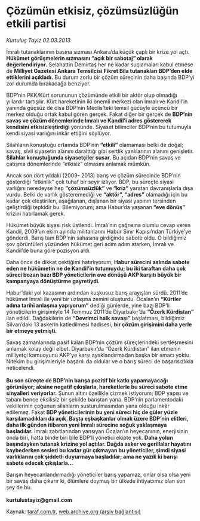 # Çözümün etkisiz, çözümsüzlüğün etkili partisi

*Kurtuluş Tayiz 02.03.2013*

<div class="yazi"><p>İmralı tutanaklarının basına sızması Ankara’da küçük çaplı bir krize yol açtı. <strong>Hükümet görüşmelerin sızmasını “açık bir sabotaj” olarak değerlendiriyor.</strong> Selahattin Demirtaş her ne kadar suçlamaları kabul etmese de <strong>Milliyet Gazetesi Ankara Temsilcisi Fikret Bila tutanakları BDP’den elde ettiklerini açıkladı.</strong> Bu durum zorlu bir çözüm sürecinin daha başında BDP’yi zor durumda bırakacağa benziyor.</p>
<p>BDP’nin PKK/Kürt sorununun çözümünde etkili bir aktör olup olmadığı yıllardır tartışılır. Kürt hareketinin iki önemli merkezi olan İmralı ve Kandil’in yanında güçsüz de olsa BDP’nin Meclis’teki temsil gücüyle üçüncü bir merkez olduğu ortak kabul gören gerçek. Fakat diğer bir gerçek de <strong>BDP’nin savaş ve çözüm dönemlerinde İmralı ve Kandil’i adres göstererek kendisini etkisizleştirdiği</strong> yönünde. Siyaset bilimciler BDP’nin bu tutumuyla kendi siyasi varlığını inkâr ettiğini söylüyor.</p>
<p>Silahların konuştuğu ortamda BDP’nin<strong> “etkili”</strong> olamaması belki de doğal; savaş, sivil siyasetin alanını daralttığı gibi sertlik yanlılarının alanını genişletir. <strong>Silahlar konuştuğunda siyasetçiler susar.</strong> Bu açıdan BDP’nin savaş ve çatışma dönemlerinde “etkisiz” olmasını anlamak mümkün.</p>
<p>Ancak son dört yıldaki (2009- 2013) barış ve çözüm sürecinde BDP’nin gösterdiği “etkinlik” çok tuhaf bir seyir izliyor. BDP, bu süreçte siyasi varlığını neredeyse hep <strong>“çözümsüzlük”</strong> ve<strong> “kriz”</strong> yaratan davranışlarla dışa vurdu. Belki de varlık gösteremediği ve <strong>“aktör”, “adres”</strong> olamadığı için bu kadar çok eleştirilen, aşağılanan, dışlanan bir siyasi yapının tersinden geliştirdiği tepkidir bu. Bilemiyorum; ama Habur’da yaşanan<strong> “eve dönüş”</strong> krizini hatırlamak gerek.</p>
<p>Hükümet büyük siyasi risk üstlendi. İmralı’nın çağrısına olumlu cevap veren Kandil, 2009’un ekim ayında militanlarını Habur Sınır Kapısı’ndan Türkiye’ye gönderdi. Barış tam BDP’nin sahasına girdiğinde sabote oldu. O bildiğimiz şov görüntüleri yüzünden hükümet geri adım adım atarken, İmralı ve Kandil’de buna göre pozisyon aldı.</p>
<p>Daha önce de dikkat çektiğimi hatırlıyorum; <strong>Habur sürecini aslında sabote eden ne hükümetin ne de Kandil’in tutumuydu; bu iki taraftan daha çok süreci bozan bazı BDP yöneticilerin eve dönüşü AKP karşıtı büyük bir kampanyaya dönüştürme gayretiydi.</strong></p>
<p>Habur’daki yol kazasının ardından kuşkusuz barış arayışları sürdü. 2011’de hükümet İmralı ile yeni bir uzlaşma zemini oluşturdu. Öcalan’ın <strong>“Kürtler adına tarihî anlaşma yapıyorum”</strong> dediği günlerde, yine bazı BDP’li yöneticilerin girişimiyle 14 Temmuz 2011’de Diyarbakır’da <strong>“Özerk Kürdistan”</strong> ilan edildi. Dağdakilerin de <strong>“Devrimci halk savaşı”</strong> başlatması, bildiğimiz Silvan’daki 13 askerin katledilmesi hadisesi, <strong>bir çözüm girişimini daha yerle bir etmeye yetmişti.</strong></p>
<p>Savaş zamanlarında pasif kalan BDP’nin çözüm süreçlerindeki sertleşmesini anlamak kolay değil elbet. Diyarbakır’da “Özerk Kürdistan” ilan etmenin milliyetçi kamuoyunu AKP’ye karşı ayaklandırmadan başka bir amacı yoktu. Nitekim bu girişimleriyle başarılı da oldular ve o barış süreci de başarısızlıkla neticelendi.<br/><br/><strong>Bu son süreçte de BDP’nin barışa pozitif bir katkı yapamayacağı görünüyor; aksine negatif çıkışlarla, hareketlerle bu süreci sabote etme sinyalleri veriyorlar.</strong> Şunun altını özellikle çizmek istiyorum; BDP yapısı ve tabanı bence eksiksiz bir şekilde barıştan yana. BDP’nin parlamentodaki vekillerinin çoğunun silahların susturulmasından yana olduğu inkâr edilemez. Fakat <strong>BDP yöneticilerinin bu yeni süreci hiç de güler yüzle karşılamadıkları da açık. Başta eşbaşkanlar olmak üzere BDP’nin elitleri, daha ilk günden itibaren yeni İmralı sürecine soğuk yaklaşmaya başladılar.</strong> İmralı zabıtlarından yansıyan Öcalan’ın heyecanının, enerjisinin onda biri, hatta binde biri bile BDP’li yönetici ekipte yok. <strong>Daha yolun başındayken tutanak krizine yol açtılar. Dağda asker ve gerillalar hayatını kaybederken sesleri bu kadar gür çıkmayan bu yöneticiler, şimdi siyasi varlıklarını çok şiddetli duyurmaya başladılar; ama ne yazık ki barışı sabote edecek çıkışlarla...</strong></p>
<p>Barışın heyecanlandırmadığı yöneticiler barış yapamaz, onlar olsa olsa yeni bir savaş daha çıkarır ki, ölümlere doymuş bir ülkede ihtiyacımız olan son şey de bu.<br/><br/><strong>kurtulustayiz@gmail.com</strong><br/></p>
</div>

Kaynak: [taraf.com.tr](http://www.taraf.com.tr/kurtulus-tayiz/makale-cozumun-etkisiz-cozumsuzlugun-etkili-partisi.htm), [web.archive.org (arşiv bağlantısı)](http://web.archive.org/web/20131107120552/http://www.taraf.com.tr/kurtulus-tayiz/makale-cozumun-etkisiz-cozumsuzlugun-etkili-partisi.htm)
